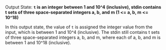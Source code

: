 Output State: **`t` is an integer between 1 and 10^4 (inclusive), stdin contains t sets of three space-separated integers a, b, and m (1 <= a, b, m <= 10^18)**

In this output state, the value of `t` is assigned the integer value from the input, which is between 1 and 10^4 (inclusive). The stdin still contains t sets of three space-separated integers a, b, and m, where each of a, b, and m is between 1 and 10^18 (inclusive).